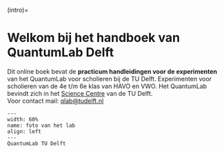 (intro)=
# Welkom bij het handboek van QuantumLab Delft

Dit online boek bevat de **practicum handleidingen voor de experimenten** van het QuantumLab voor scholieren bij de TU Delft. 
Experimenten voor scholieren van de 4e t/m 6e klas van HAVO en VWO.
Het QuantumLab bevindt zich in het [Science Centre](https://g.co/kgs/kWKLkwj) van de TU Delft. <br>
Voor contact mail: [qlab@tudelft.nl](qlab@tudelft.nl)

``` {figure} figures/foto-labs.jpg
---
width: 60%
name: foto van het lab
align: left
---
QuantumLab TU Delft
```

